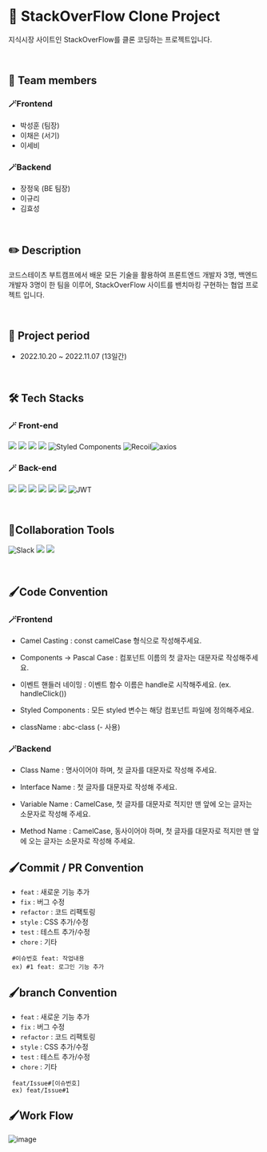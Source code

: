 # 🔭 StackOverFlow Clone Project
지식시장 사이트인 StackOverFlow를 클론 코딩하는 프로젝트입니다.

</br>

## 🙌 Team members
### 🪄Frontend
- 박성훈 (팀장)
- 이채은 (서기)
- 이세비

### 🪄Backend
- 장정욱 (BE 팀장)
- 이규리
- 김효성

</br>

## ✏️ Description
코드스테이츠 부트캠프에서 배운 모든 기술을 활용하여 
프론트엔드 개발자 3명, 백엔드 개발자 3명이 한 팀을 이루어,
StackOverFlow 사이트를 밴치마킹 구현하는 협업 프로젝트 입니다.

</br>


## 📅 Project period
- 2022.10.20 ~ 2022.11.07 (13일간)

</br>

## 🛠 Tech Stacks
### 🪄 Front-end
 <img src="https://img.shields.io/badge/html5-E34F26?style=for-the-badge&logo=html5&logoColor=white"> <img src="https://img.shields.io/badge/css-1572B6?style=for-the-badge&logo=css3&logoColor=white"> <img src="https://img.shields.io/badge/javascript-F7DF1E?style=for-the-badge&logo=javascript&logoColor=black"> <img src="https://img.shields.io/badge/react-61DAFB?style=for-the-badge&logo=react&logoColor=black"> ![Styled Components](https://img.shields.io/badge/styled--components-DB7093?style=for-the-badge&logo=styled-components&logoColor=white) ![Recoil](https://img.shields.io/badge/recoil-%23593d88.svg?style=for-the-badge&logo=recoil&logoColor=white)![axios](https://img.shields.io/badge/Axios-181717?style=for-the-badge&logo=Axios&logoColor=white) 

### 🪄 Back-end
<img src="https://img.shields.io/badge/spring-6DB33F?style=for-the-badge&logo=spring&logoColor=white"> <img src="https://img.shields.io/badge/springboot-6DB33F?style=for-the-badge&logo=springboot&logoColor=white"> <img src="https://img.shields.io/badge/spring data JPA-6DB33F?style=for-the-badge&logo=spring data JPA&logoColor=white"> <img src="https://img.shields.io/badge/gradle-02303A?style=for-the-badge&logo=gradle&logoColor=white"> <img src="https://img.shields.io/badge/java-007396?style=for-the-badge&logo=java&logoColor=white"> <img src="https://img.shields.io/badge/mysql-4479A1?style=for-the-badge&logo=mysql&logoColor=white"> ![JWT](https://img.shields.io/badge/JWT-181717?style=for-the-badge&logo=JWT&logoColor=white) 


</br>


## 📱Collaboration Tools
![Slack](https://img.shields.io/badge/Slack-4A154B?style=for-the-badge&logo=slack&logoColor=white)
<img src="https://img.shields.io/badge/github-181717?style=for-the-badge&logo=github&logoColor=white">
<img src="https://img.shields.io/badge/git-F05032?style=for-the-badge&logo=git&logoColor=white">


</br>

## 🖌️Code Convention
### 🪄Frontend
- Camel Casting
: const camelCase 형식으로 작성해주세요.

- Components -> Pascal Case
: 컴포넌트 이름의 첫 글자는 대문자로 작성해주세요.

- 이벤트 핸들러 네이밍
: 이벤트 함수 이름은 handle로 시작해주세요. (ex. handleClick())

- Styled Components
: 모든 styled 변수는 해당 컴포넌트 파일에 정의해주세요.

- className
: abc-class (- 사용)

### 🪄Backend
- Class Name
: 명사이어야 하며, 첫 글자를 대문자로 작성해 주세요.

- Interface Name
: 첫 글자를 대문자로 작성해 주세요.

- Variable Name
: CamelCase, 첫 글자를 대문자로 적지만 맨 앞에 오는 글자는 소문자로 작성해 주세요.

- Method Name
: CamelCase, 동사이어야 하며, 첫 글자를 대문자로 적지만 맨 앞에 오는 글자는 소문자로 작성해 주세요.

## 🖌️Commit / PR Convention
- `feat` : 새로운 기능 추가
- `fix` : 버그 수정
- `refactor` : 코드 리팩토링
- `style` : CSS 추가/수정
- `test` : 테스트 추가/수정
- `chore` : 기타

```
 #이슈번호 feat: 작업내용
 ex) #1 feat: 로그인 기능 추가
```

## 🖌️branch Convention
- `feat` : 새로운 기능 추가
- `fix` : 버그 수정
- `refactor` : 코드 리팩토링
- `style` : CSS 추가/수정
- `test` : 테스트 추가/수정
- `chore` : 기타

```
 feat/Issue#[이슈번호]
 ex) feat/Issue#1
```


## 🖌️Work Flow
![image](https://user-images.githubusercontent.com/106587166/197428263-5a4eb773-b177-412d-ac87-3e5e7b7a62e0.png)



